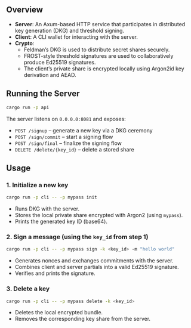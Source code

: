 ## Overview

- **Server**: An Axum-based HTTP service that participates in distributed key generation (DKG) and threshold signing.  
- **Client**: A CLI wallet for interacting with the server.  
- **Crypto**:  
  - Feldman’s DKG is used to distribute secret shares securely.  
  - FROST-style threshold signatures are used to collaboratively produce Ed25519 signatures.  
  - The client’s private share is encrypted locally using Argon2id key derivation and AEAD.  

## Running the Server

```bash
cargo run -p api
```

The server listens on `0.0.0.0:8081` and exposes:

- `POST /signup` – generate a new key via a DKG ceremony  
- `POST /sign/commit` – start a signing flow  
- `POST /sign/final` – finalize the signing flow  
- `DELETE /delete/{key_id}` – delete a stored share  

## Usage

### 1. Initialize a new key

```bash
cargo run -p cli -- -p mypass init
```

- Runs DKG with the server.  
- Stores the local private share encrypted with Argon2 (using `mypass`).  
- Prints the generated key ID (base64).  

### 2. Sign a message (using the `key_id` from step 1)

```bash
cargo run -p cli -- -p mypass sign -k <key_id> -m "hello world"
```

- Generates nonces and exchanges commitments with the server.  
- Combines client and server partials into a valid Ed25519 signature.  
- Verifies and prints the signature.  

### 3. Delete a key

```bash
cargo run -p cli -- -p mypass delete -k <key_id>
```

- Deletes the local encrypted bundle.  
- Removes the corresponding key share from the server.  